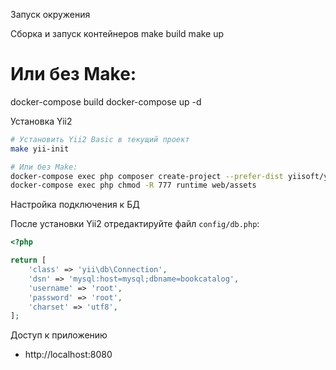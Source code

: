 Запуск окружения

Сборка и запуск контейнеров
make build
make up

# Или без Make:
docker-compose build
docker-compose up -d


Установка Yii2

```bash
# Установить Yii2 Basic в текущий проект
make yii-init

# Или без Make:
docker-compose exec php composer create-project --prefer-dist yiisoft/yii2-app-basic .
docker-compose exec php chmod -R 777 runtime web/assets
```

Настройка подключения к БД

После установки Yii2 отредактируйте файл `config/db.php`:

```php
<?php

return [
    'class' => 'yii\db\Connection',
    'dsn' => 'mysql:host=mysql;dbname=bookcatalog',
    'username' => 'root',
    'password' => 'root',
    'charset' => 'utf8',
];
```
Доступ к приложению

- http://localhost:8080

